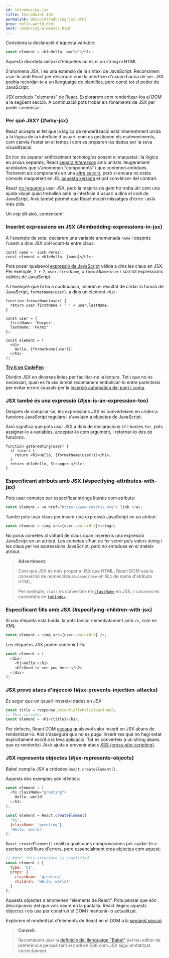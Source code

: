 ```yaml
---
id: introducing-jsx
title: Introduïnt JSX
permalink: docs/introducing-jsx.html
prev: hello-world.html
next: rendering-elements.html
---
```


Considera la declaració d'aquesta variable:

```js
const element = <h1>Hello, world!</h1>;
```

Aquesta divertida sintaxi d'etiquetes no és ni un string ni HTML.

S'anomena JSX, i és una extensió de la sintaxi de JavaScript. Recomanem usar-lo amb React per descriure com la interfície d'usuari hauria de ser. JSX podria recordar-te a un llenguatge de plantilles, però conté tot el poder de JavaScript. 

JSX produeix "elements" de React. Explorarem com renderitzar-los al DOM a la següent secció. A continuació pots trobar els fonaments de JSX per poder començar.

### Per què JSX? {#why-jsx}

React accepta el fet que la lògica de renderització està inherentment unida a la lògica de la interfície d'usuari: com es gestionen els esdeveniments, com canvia l'estat en el temps i com es preparen les dades per la seva visualització.

En lloc de separar artificialment *tecnologies* posant el maquetat i la lògica en arxius separats, React [separa *interessos*](https://en.wikipedia.org/wiki/Separation_of_concerns) amb unitats lleugerament acoblades que s'anomenen "components" i que contenen ambdues. Tornarem als components en una [altra secció](/docs/components-and-props.html), però si encara no estàs còmode maquetant en JS, [aquesta xerrada](https://www.youtube.com/watch?v=x7cQ3mrcKaY) et pot convèncer del contrari.

React [no requereix](/docs/react-without-jsx.html) usar JSX, però la majoria de gent ho troba útil com una ajuda visual quan treballen amb la interfície d'usuari a dins el codi de JavaScript. Això també permet que React mostri missatges d'error i avís més útils.

Un cop dit això, comencem!

### Inserint expressions en JSX {#embedding-expressions-in-jsx}

A l'exemple de sota, declarem una variable anomenada `name` i després l'usem a dins JSX col·locant-la entre claus:

```js{1,2}
const name = 'Josh Perez';
const element = <h1>Hello, {name}</h1>;
```

Pots posar qualsevol [expressió de JavaScript](https://developer.mozilla.org/en-US/docs/Web/JavaScript/Guide/Expressions_and_Operators#Expressions) vàlida a dins les claus en JSX. Per exemple, `2 + 2`, `user.firstName`, o `formatName(user)` són tot expressions vàlides de JavaScript.

A l'exemple que hi ha a continuació, inserim el resultat de cridar la funció de JavaScript, `formatName(user)`, a dins un element `<h1>`.

```js{12}
function formatName(user) {
  return user.firstName + ' ' + user.lastName;
}

const user = {
  firstName: 'Harper',
  lastName: 'Perez'
};

const element = (
  <h1>
    Hello, {formatName(user)}!
  </h1>
);
```

**[Try it on CodePen](https://codepen.io/gaearon/pen/PGEjdG?editors=1010)**

Dividim JSX en diverses línies per facilitar-ne la lectura. Tot i que no és necessari, quan es fa així també recomanem embolicar-lo entre parèntesis per evitar errors causats per la [inserció automàtica del punt i coma](https://stackoverflow.com/q/2846283).

### JSX també és una expressió {#jsx-is-an-expression-too}

Després de compilar-se, les expressions JSX es converteixen en crides a funcions JavaScript regulars i s'avaluen a objectes de JavaScript.

Això significa que pots usar JSX a dins de declaracions `if` i bucles `for`, pots assignar-lo a variables, acceptar-lo com argument, i retornar-lo des de funcions.

```js{3,5}
function getGreeting(user) {
  if (user) {
    return <h1>Hello, {formatName(user)}!</h1>;
  }
  return <h1>Hello, Stranger.</h1>;
}
```

### Especificant atributs amb JSX {#specifying-attributes-with-jsx}

Pots usar cometes per especificar strings literals com atributs:

```js
const element = <a href="https://www.reactjs.org"> link </a>;
```

També pots usar claus per inserir una expressió JavaScript en un atribut:

```js
const element = <img src={user.avatarUrl}></img>;
```

No posis cometes al voltant de claus quan insereixis una expressió JavaScript en un atribut. Les cometes s'han de fer servir pels valors string i les claus per les expressions JavaScript, però no ambdues en el mateix atribut.

>**Advertiment:**
>
>Com que JSX és més proper a JSX que HTML, React DOM usa la convenció de nomenclatura `camelCase` en lloc de noms d'atributs HTML.
>
>Per exemple, `class` es converteix en [`className`](https://developer.mozilla.org/en-US/docs/Web/API/Element/className) en JSX, i `tabindex` es converteix en [`tabIndex`](https://developer.mozilla.org/en-US/docs/Web/API/HTMLElement/tabIndex).

### Especificant fills amb JSX {#specifying-children-with-jsx}

Si una etiqueta està buida, la pots tancar immediatament amb `/>`, com en XML:

```js
const element = <img src={user.avatarUrl} />;
```

Les etiquetes JSX poden contenir fills:

```js
const element = (
  <div>
    <h1>Hello!</h1>
    <h2>Good to see you here.</h2>
  </div>
);
```

### JSX prevé atacs d'injecció {#jsx-prevents-injection-attacks}

És segur que un usuari insereixi dades en JSX:

```js
const title = response.potentiallyMaliciousInput;
// This is safe:
const element = <h1>{title}</h1>;
```

Per defecte, React DOM [escapa](https://stackoverflow.com/questions/7381974/which-characters-need-to-be-escaped-on-html) qualsevol valor inserit en JSX abans de renderitzar-lo. Així s'assegura que no es pugui inserir res que no hagi estat explícitament escrit a la teva aplicació. Tot es converteix a un string abans que es renderitzi. Això ajuda a prevenir atacs [XSS (cross-site-scripting)](https://en.wikipedia.org/wiki/Cross-site_scripting).

### JSX representa objectes {#jsx-represents-objects}

Babel compila JSX a cridades `React.createElement()`.

Aquests dos exemples són idèntics:

```js
const element = (
  <h1 className="greeting">
    Hello, world!
  </h1>
);
```

```js
const element = React.createElement(
  'h1',
  {className: 'greeting'},
  'Hello, world!'
);
```

`React.createElement()` realitza qualcunes comprovacions per ajudar-te a escriure codi lliure d'errors, però essencialment crea objectes com aquest:

```js
// Note: this structure is simplified
const element = {
  type: 'h1',
  props: {
    className: 'greeting',
    children: 'Hello, world!'
  }
};
```

Aquests objectes s'anomenen "elements de React". Pots pensar que són descripcions del que vols veure en la pantalla. React llegeix aquests objectes i els usa per construir el DOM i mantenir-lo actualitzat.

Explorem el renderitzat d'elements de React en el DOM a la [següent secció](/docs/rendering-elements.html).

>**Consell:**
>
>Recomanem usar la [definició del llenguatge "Babel"](https://babeljs.io/docs/en/next/editors) pel teu editor de preferència perquè tant el codi en ES6 com JSX sigui emfatitzat correctament.
